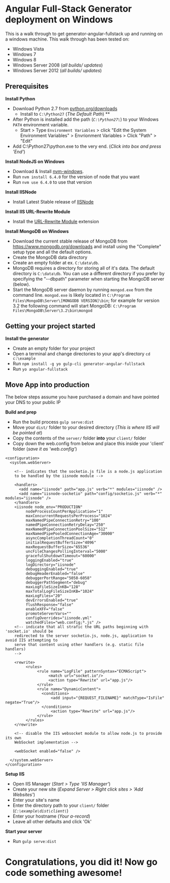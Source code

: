 # Angular Full-Stack Generator deployment on Windows
This is a walk through to get generator-angular-fullstack up and running on a windows machine.
This walk through has been tested on:
  - Windows Vista
  - Windows 7
  - Windows 8
  - Windows Server 2008 (*all builds/ updates*)
  - Windows Server 2012 (*all builds/ updates*)

## Prerequisites

**Install Python**
  - Download Python 2.7 from [python.org/downloads](https://www.python.org/downloads/)
    - Install to `C:\Python27` (*The Default Path*) ** 
  - After Python is installed add the path (*`C:\Python27\`*) to your Windows `PATH` environment variable.
    - Start > Type `Environment Variables` > click "Edit the System Environment Variables" > Envrionment Variables > Click "Path" > "Edit"
  - Add C:\Python27\python.exe to the very end. (*Click into box and press 'End'*)

**Install NodeJS on Windows**
  - Download & Install [nvm-windows](https://github.com/coreybutler/nvm-windows/releases).
  - Run `nvm install 6.4.0` for the version of node that you want
  - Run `nvm use 6.4.0` to use that version

**Install IISNode**
  - Install Latest Stable release of [IISNode](https://github.com/tjanczuk/iisnode)

**Install IIS URL-Rewrite Module**
  - Install the [URL-Rewrite Module](http://www.iis.net/downloads/microsoft/url-rewrite) extension

**Install MongoDB on Windows**
  - Download the current stable release of MongoDB from https://www.mongodb.org/downloads and install using the "Complete" setup type and all the default options.
  - Create the MongoDB data directory
  - Create an empty folder at ex. `C:\data\db`.
  - MongoDB requires a directory for storing all of it's data. The default directory is `C:\data\db`. You can use a different directory if you prefer by specifying the "--dbpath" parameter when starting the MongoDB server (below).
  - Start the MongoDB server daemon by running `mongod.exe` from the command line. `mongod.exe` is likely located in `C:\Program Files\MongoDB\Server\[MONGODB VERSION]\bin`; for example for version 3.2 the following command will start MongoDB: `C:\Program Files\MongoDB\Server\3.2\bin\mongod`
  
## Getting your project started

**Install the generator**
  - Create an empty folder for your project
  - Open a terminal and change directories to your app's directory `cd c:\example`
  - Run `npm install -g yo gulp-cli generator-angular-fullstack`
  - Run `yo angular-fullstack`

## Move App into production
The below steps assume you have purchased a domain and have pointed your DNS to your public IP

**Build and prep**
  - Run the build process `gulp serve:dist`
  - Move your `dist/` folder to your desired directory (*This is where IIS will be pointed at*)
  - Copy the contents of the `server/` folder **into** your `client/` folder
  - Copy down the web.config from below and place this inside your 'client' folder (*save it as 'web.config'*)

```
<configuration>
  <system.webServer>

    <!-- indicates that the socketio.js file is a node.js application
    to be handled by the iisnode module -->

    <handlers>
      <add name="iisnode" path="app.js" verb="*" modules="iisnode" />
      <add name="iisnode-socketio" path="config/socketio.js" verb="*" modules="iisnode" />
    </handlers>
    <iisnode node_env="PRODUCTION"
         nodeProcessCountPerApplication="1"
         maxConcurrentRequestsPerProcess="1024"
         maxNamedPipeConnectionRetry="100"
         namedPipeConnectionRetryDelay="250"
         maxNamedPipeConnectionPoolSize="512"
         maxNamedPipePooledConnectionAge="30000"
         asyncCompletionThreadCount="0"
         initialRequestBufferSize="4096"
         maxRequestBufferSize="65536"
         uncFileChangesPollingInterval="5000"
         gracefulShutdownTimeout="60000"
         loggingEnabled="true"
         logDirectory="iisnode"
         debuggingEnabled="true"
         debugHeaderEnabled="false"
         debuggerPortRange="5058-6058"
         debuggerPathSegment="debug"
         maxLogFileSizeInKB="128"
         maxTotalLogFileSizeInKB="1024"
         maxLogFiles="20"
         devErrorsEnabled="true"
         flushResponse="false"
         enableXFF="false"
         promoteServerVars=""
         configOverrides="iisnode.yml"
         watchedFiles="web.config;*.js" />
    <!-- indicate that all strafic the URL paths beginning with 'socket.io' should be 
    redirected to the server socketio.js, node.js, application to avoid IIS attempting to 
    serve that content using other handlers (e.g. static file handlers)
    -->

    <rewrite>
         <rules>
              <rule name="LogFile" patternSyntax="ECMAScript">
                   <match url="socket.io"/>
                   <action type="Rewrite" url="app.js"/>
              </rule>
              <rule name="DynamicContent">
                <conditions>
                    <add input="{REQUEST_FILENAME}" matchType="IsFile" negate="True"/>
                </conditions>
                    <action type="Rewrite" url="app.js"/>
              </rule>
         </rules>
    </rewrite>    

    <!-- disable the IIS websocket module to allow node.js to provide its own 
    WebSocket implementation -->

    <webSocket enabled="false" />
    
  </system.webServer>
</configuration>
```

**Setup IIS**
  - Open IIS Manager (*Start > Type 'IIS Manager'*)
  - Create your new site (*Expand Server > Right click sites > 'Add Websites'*)
  - Enter your site's name
  - Enter the directory path to your `client/` folder (*`C:\example\dist\client\`*)
  - Enter your hostname (*Your a-record*)
  - Leave all other defaults and click 'Ok'

**Start your server**
  - Run `gulp serve:dist`

# Congratulations, you did it! Now go code something awesome!
